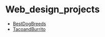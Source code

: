 # Web_design_projects

<ul>
    <li><a href="html_intro/index.html" target="_blank">BestDogBreeds</a></li>
    <li><a href="html5_css/index.html" target="_blank">TacoandBurrito</a></li>
</ul>